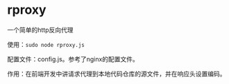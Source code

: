 rproxy
==========

一个简单的http反向代理

使用：<code>sudo node rproxy.js</code>

配置文件：config.js。参考了nginx的配置文件。

作用：在前端开发中讲请求代理到本地代码仓库的源文件，并在响应头设置编码。
